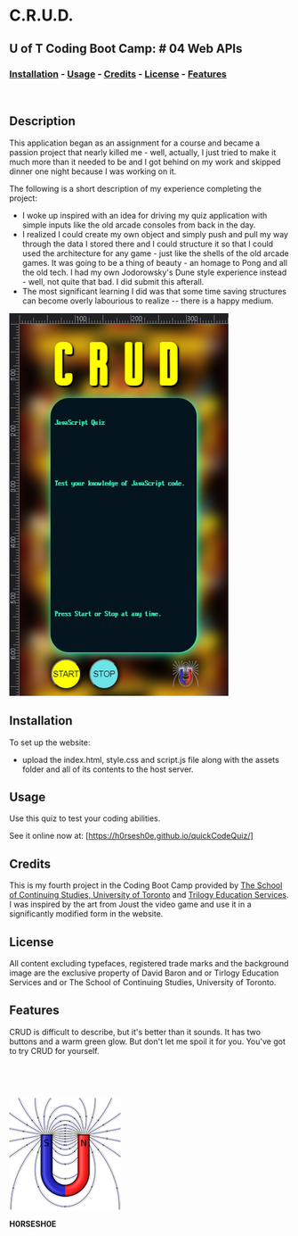 
# <Your-Project-Title>C.R.U.D.
## U of T Coding Boot Camp: # 04 Web APIs 
### [Installation](#installation)  - [Usage](#usage)  - [Credits](#credits)  - [License](#license) - [Features](#Features)
&nbsp;
## Description
  This application began as an assignment for a course and became a passion project that nearly killed me - well, actually, I just tried to make it much more than it needed to be and I got behind on my work and skipped dinner one night because I was working on it.

The following is a short description of my experience completing the project:

- I woke up inspired with an idea for driving my quiz application with simple inputs like the old arcade consoles from back in the day.
- I realized I could create my own object and simply push and pull my way through the data I stored there and I could structure it so that I could used the architecture for any game - just like the shells of the old arcade games.  It was going to be a thing of beauty - an homage to Pong and all the old tech.  I had my own Jodorowsky's Dune style experience instead - well, not quite that bad.  I did submit this afterall.
- The most significant learning I did was that some time saving structures can become overly labourious to realize -- there is a happy medium.

![Screenshot](./assets/images/screenshot.png)

## Installation
To set up the website:
 - upload the index.html, style.css and script.js file along with the assets folder and all of its contents to the host server. 
## Usage
Use this quiz to test your coding abilities.

See it online now at: [https://h0rsesh0e.github.io/quickCodeQuiz/]

## Credits
This is my fourth project in the Coding Boot Camp provided by [The School of Continuing Studies, University of Toronto](https://learn.utoronto.ca/) and [Trilogy Education Services](https://www.trilogyed.com/). I was inspired by the art from Joust the video game and use it in a significantly modified form in the website.

## License
All content excluding typefaces, registered trade marks and the background image are the exclusive property of David Baron and or Tirlogy Education Services and or The School of Continuing Studies, University of Toronto.

## Features
CRUD is difficult to describe, but it's better than it sounds.  It has two buttons and a warm green glow.  But don't let me spoil it for you.  You've got to try CRUD for yourself.



&nbsp;

&nbsp;

![test](./assets/images/toroid.png)


**H0RSESH0E**
